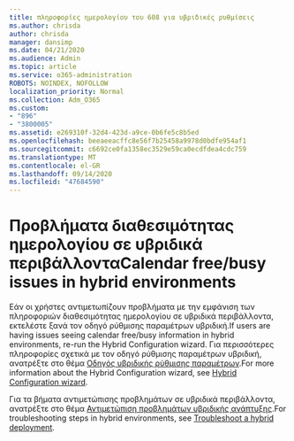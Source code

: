 ```yaml
---
title: πληροφορίες ημερολογίου του 608 για υβριδικές ρυθμίσεις
ms.author: chrisda
author: chrisda
manager: dansimp
ms.date: 04/21/2020
ms.audience: Admin
ms.topic: article
ms.service: o365-administration
ROBOTS: NOINDEX, NOFOLLOW
localization_priority: Normal
ms.collection: Adm_O365
ms.custom:
- "896"
- "3800005"
ms.assetid: e269310f-32d4-423d-a9ce-0b6fe5c8b5ed
ms.openlocfilehash: beeaeeacffc8e56f7b25458a9978d0bdfe954af1
ms.sourcegitcommit: c6692ce0fa1358ec3529e59ca0ecdfdea4cdc759
ms.translationtype: MT
ms.contentlocale: el-GR
ms.lasthandoff: 09/14/2020
ms.locfileid: "47684590"
---
```

# <a name="calendar-freebusy-issues-in-hybrid-environments"></a><span data-ttu-id="5a42e-102">Προβλήματα διαθεσιμότητας ημερολογίου σε υβριδικά περιβάλλοντα</span><span class="sxs-lookup"><span data-stu-id="5a42e-102">Calendar free/busy issues in hybrid environments</span></span>

<span data-ttu-id="5a42e-103">Εάν οι χρήστες αντιμετωπίζουν προβλήματα με την εμφάνιση των πληροφοριών διαθεσιμότητας ημερολογίου σε υβριδικά περιβάλλοντα, εκτελέστε ξανά τον οδηγό ρύθμισης παραμέτρων υβριδική.</span><span class="sxs-lookup"><span data-stu-id="5a42e-103">If users are having issues seeing calendar free/busy information in hybrid environments, re-run the Hybrid Configuration wizard.</span></span> <span data-ttu-id="5a42e-104">Για περισσότερες πληροφορίες σχετικά με τον οδηγό ρύθμισης παραμέτρων υβριδική, ανατρέξτε στο θέμα [Οδηγός υβριδικής ρύθμισης παραμέτρων](https://go.microsoft.com/fwlink/p/?linkid=528149).</span><span class="sxs-lookup"><span data-stu-id="5a42e-104">For more information about the Hybrid Configuration wizard, see [Hybrid Configuration wizard](https://go.microsoft.com/fwlink/p/?linkid=528149).</span></span>

<span data-ttu-id="5a42e-105">Για τα βήματα αντιμετώπισης προβλημάτων σε υβριδικά περιβάλλοντα, ανατρέξτε στο θέμα [Αντιμετώπιση προβλημάτων υβριδικής ανάπτυξης](https://technet.microsoft.com/library/jj659053.aspx).</span><span class="sxs-lookup"><span data-stu-id="5a42e-105">For troubleshooting steps in hybrid environments, see [Troubleshoot a hybrid deployment](https://technet.microsoft.com/library/jj659053.aspx).</span></span>
